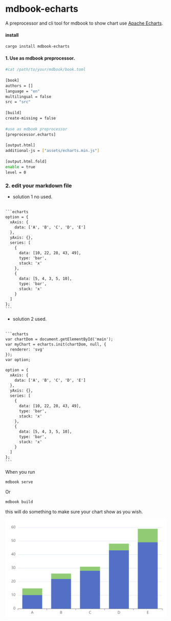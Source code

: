 # mdbook-echarts
A preprocessor and cli tool for mdbook to show chart use [Apache Echarts](https://echarts.apache.org/).

#### install

```bash
cargo install mdbook-echarts
```

#### 1. Use as mdbook preprocessor.

```bash
#cat /path/to/your/mdbook/book.toml

[book]
authors = []
language = "en"
multilingual = false
src = "src"

[build]
create-missing = false

#use as mdbook preprocessor
[preprocessor.echarts]

[output.html]
additional-js = ["assets/echarts.min.js"]

[output.html.fold]
enable = true
level = 0

```

### 2. edit your markdown file

- solution 1 no used.

````text

```echarts
option = {
  xAxis: {
    data: ['A', 'B', 'C', 'D', 'E']
  },
  yAxis: {},
  series: [
    {
      data: [10, 22, 28, 43, 49],
      type: 'bar',
      stack: 'x'
    },
    {
      data: [5, 4, 3, 5, 10],
      type: 'bar',
      stack: 'x'
    }
  ]
};
```
````

- solution 2 used.

````text

```echarts
var chartDom = document.getElementById('main');
var myChart = echarts.init(chartDom, null, {
  renderer: 'svg'
});
var option;

option = {
  xAxis: {
    data: ['A', 'B', 'C', 'D', 'E']
  },
  yAxis: {},
  series: [
    {
      data: [10, 22, 28, 43, 49],
      type: 'bar',
      stack: 'x'
    },
    {
      data: [5, 4, 3, 5, 10],
      type: 'bar',
      stack: 'x'
    }
  ]
};
```
````

When you run 
```bash
mdbook serve
```
Or
```bash
mdbook build
```
this will do something to make sure your chart show as you wish.


![demo](./demo.png)

